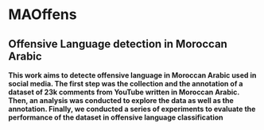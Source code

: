 # MAOffens
## Offensive Language detection in Moroccan Arabic 
<b> This work aims to detecte offensive language in Moroccan Arabic used in social media.
The first step was the collection and the annotation of a dataset of 23k comments from YouTube written in Moroccan Arabic.
Then, an analysis was conducted to explore the data as well as the annotation.
Finally, we conducted a series of experiments to evaluate the performance of the dataset in offensive language classification
